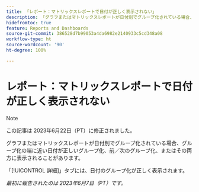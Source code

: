 ```yaml
---
title: 「レポート：マトリックスレポートで日付が正しく表示されない」
description: 「グラフまたはマトリックスレポートが日付別でグループ化されている場合、グループ化の端に近い日付が正しいグループ化、前／次のグループ化、またはその両方に表示されることがあります。」
hidefromtoc: true
feature: Reports and Dashboards
source-git-commit: 386528d7b99053a4da6982e2140933c5cd348a08
workflow-type: ht
source-wordcount: '90'
ht-degree: 100%

---
```



# レポート：マトリックスレポートで日付が正しく表示されない

>[!NOTE]
>
> この記事は 2023年6月22日（PT）に修正されました。

グラフまたはマトリックスレポートが日付別でグループ化されている場合、グループ化の端に近い日付が正しいグループ化、前／次のグループ化、またはその両方に表示されることがあります。

「[!UICONTROL 詳細]」タブには、日付のグループ化が正しく表示されます。

_最初に報告されたのは 2023年6月7日（PT）です。_

